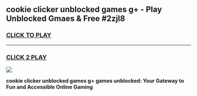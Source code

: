 
## cookie clicker unblocked games g+ - Play Unblocked Gmaes & Free #2zjl8
<h3>
<a href="https://news.freeplayer.one?title=cookie_clicker_unblocked_games_g+&ref=24F">CLICK TO PLAY</a></h3>
<hr>

<h3>
<a href="https://news.freeplayer.one?title=cookie_clicker_unblocked_games_g+&ref=24F">CLICK 2 PLAY</a>
  
</h3>

<a href="https://news.freeplayer.one?title=cookie_clicker_unblocked_games_g+&ref=24F/"><img src="https://clearcache.store/games.png"></a>


**cookie clicker unblocked games g+ games unblocked: Your Gateway to Fun and Accessible Online Gaming**
